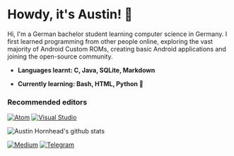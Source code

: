 # Howdy, it's Austin! 🤙

Hi, I'm a German bachelor student learning computer science in Germany. I first learned programming from other people online, exploring the vast majority of Android Custom ROMs, creating basic Android applications and joining the open-source community.

- **Languages learnt: C, Java, SQLite, Markdown**
 
- **Currently learning: Bash, HTML, Python :snake:**

### Recommended editors
[![Atom](https://img.shields.io/badge/atom-28b463.svg?style=for-the-badge&logo=atom)](https://atom.io/)
[![Visual Studio](https://img.shields.io/badge/VisualStudioCode-1da1f2.svg?style=for-the-badge&logo=visual-studio-code)](https://vscodium.com/)

![Austin Hornhead's github stats](https://github-readme-stats.vercel.app/api?username=marchingon12&show_icons=true&theme=dark)

<!--- 
Taken from https://github.com/anuraghazra/github-readme-stats/blob/master/readme.md, this is a gradient card. Edit colors if you'd like.
![Austin Hornhead's github stats](https://github-readme-stats.vercel.app/api?username=marchingon12&show_icons=true&bg_color=30,FFDEE9,B5FFFC&title_color=000000&text_color=2b2b2b&icon_color=ff009e) 
-->

[![Medium](https://img.shields.io/badge/medium-black.svg?style=for-the-badge&logo=medium)](https://medium.com/@austinsama_12)
[![Telegram](https://img.shields.io/badge/telegram-1b77FF.svg?style=for-the-badge&logo=telegram)](https://t.me/BlogByAustinSama)


<!--
**marchingon12/marchingon12** is a ✨ _special_ ✨ repository because its `README.md` (this file) appears on your GitHub profile.

Here are some ideas to get you started:

- 🔭 I’m currently working on ...
- 🌱 I’m currently learning ...
- 👯 I’m looking to collaborate on ...
- 🤔 I’m looking for help with ...
- 💬 Ask me about ...
- 📫 How to reach me: ...
- 😄 Pronouns: ...
- ⚡ Fun fact: ...
-->

